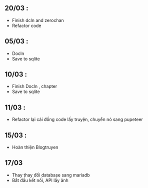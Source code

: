 ## 20/03 :
- Finish dcln and zerochan
- Refactor code

## 05/03 : 
- Docln
- Save to sqlite

## 10/03 : 
- Finish Docln , chapter
- Save to sqlite

## 11/03 : 
- Refactor lại cái đống code lấy truyện, chuyển nó sang pupeteer

## 15/03 : 
- Hoàn thiện Blogtruyen

## 17/03
- Thay thay đổi database sang mariadb
- Bắt đầu kết nối, API lấy ảnh